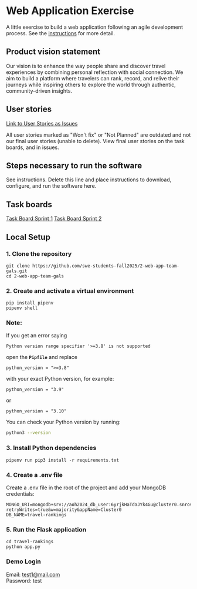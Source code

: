 # Web Application Exercise

A little exercise to build a web application following an agile development process. See the [instructions](instructions.md) for more detail.

## Product vision statement

Our vision is to enhance the way people share and discover travel experiences by combining personal reflection with social connection. We aim to build a platform where travelers can rank, record, and relive their journeys while inspiring others to explore the world through authentic, community-driven insights. 

## User stories

[Link to User Stories as Issues](https://github.com/swe-students-fall2025/2-web-app-team-gals/issues)

All user stories marked as "Won't fix" or "Not Planned" are outdated and not our final user stories (unable to delete). View final user stories on the task boards, and in issues.

## Steps necessary to run the software

See instructions. Delete this line and place instructions to download, configure, and run the software here.

## Task boards

[Task Board Sprint 1](https://github.com/orgs/swe-students-fall2025/projects/27)
[Task Board Sprint 2](https://github.com/orgs/swe-students-fall2025/projects/31)

## Local Setup

### 1. Clone the repository
```
git clone https://github.com/swe-students-fall2025/2-web-app-team-gals.git
cd 2-web-app-team-gals
```
### 2. Create and activate a virtual environment
```
pip install pipenv
pipenv shell
```
### Note:
If you get an error saying  
```
Python version range specifier '>=3.8' is not supported
```
open the **`Pipfile`** and replace  
```
python_version = ">=3.8"
```
with your exact Python version, for example:  
```
python_version = "3.9"
```
or  
```
python_version = "3.10"
```
You can check your Python version by running:
```bash
python3 --version
```

### 3. Install Python dependencies
```
pipenv run pip3 install -r requirements.txt
```
### 4. Create a .env file
Create a .env file in the root of the project and add your MongoDB credentials:
```
MONGO_URI=mongodb+srv://aoh2024_db_user:6yrjkHaTdaJYk4Gu@cluster0.snrovyb.mongodb.net/?retryWrites=true&w=majority&appName=Cluster0
DB_NAME=travel-rankings
```
### 5. Run the Flask application
```
cd travel-rankings
python app.py
```

### Demo Login
Email: test1@mail.com  
Password: test
